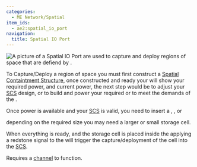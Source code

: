 ```yaml
---
categories:
  - ME Network/Spatial
item_ids:
  - ae2:spatial_io_port
navigation:
  title: Spatial IO Port
---
```


![A picture of a Spatial IO
Port](../../../assets/large/spatial_io_port.png)<ItemLink
id="spatial_io_port"/> are used to capture and
deploy regions of space that are defiend by <ItemLink
id="spatial_pylon"/>.

To Capture/Deploy a region of space you must first construct a [Spatial
Containtment Structure](spatial-containment-structure.md), once
constructed and ready your <ItemLink
id="spatial_io_port"/> will show your required
power, and current power, the next step would be to adjust your
[SCS](spatial-containment-structure.md) design, or to build and
power your required <ItemLink id="energy_cell"/>
or <ItemLink id="dense_energy_cell"/> to meet
the demands of the <ItemLink
id="spatial_io_port"/>.

Once power is available and your [SCS](spatial-containment-structure.md) is valid, you need to insert a <ItemLink
id="spatial_storage_cell_2"/>, <ItemLink
id="spatial_storage_cell_16"/>, or

<ItemLink id="spatial_storage_cell_128" />
depending on the required size you may need a larger or small storage cell.

When everything is ready, and the storage cell is placed inside the <ItemLink
id="spatial_io_port"/> applying a redstone
signal to the <ItemLink id="spatial_io_port"/>
will trigger the capture/deployment of the cell into the [SCS](spatial-containment-structure.md).

Requires a [channel](../channels.md) to function.

<RecipeFor id="spatial_io_port" />
